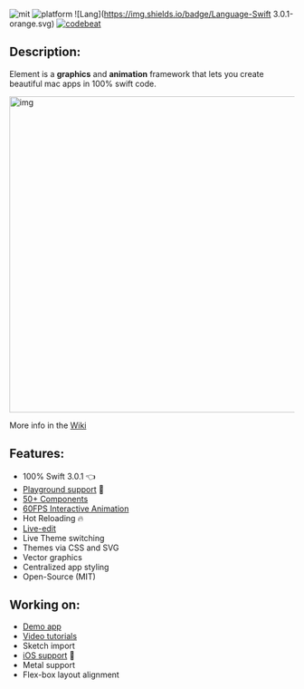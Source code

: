 ![mit](https://img.shields.io/badge/License-MIT-brightgreen.svg) ![platform](https://img.shields.io/badge/Platform-macOS-blue.svg) ![Lang](https://img.shields.io/badge/Language-Swift 3.0.1-orange.svg) [![codebeat](https://codebeat.co/badges/2de7a2a5-91d5-401e-8913-8f1993affd55)](https://codebeat.co/projects/github-com-eonist-element)
## Description:

Element is a **graphics** and **animation** framework that lets you create beautiful mac apps in 100% swift code.

<img width="558" alt="img" src="https://dl.dropboxusercontent.com/u/2559476/gitsync_take_3.mov.gif">

More info in the [Wiki](https://github.com/eonist/Element/wiki) 

## Features:
- 100% Swift 3.0.1 👈
- [Playground support](https://github.com/eonist/Element/wiki#prototyping-ui-in-xcode-playground)  🎈
- [50+ Components](https://github.com/eonist/Element/wiki/overview) 
- [60FPS Interactive Animation](https://github.com/eonist/Element/wiki/RBSliderFastList) 
- Hot Reloading 🔥 
- [Live-edit](https://github.com/eonist/Element/wiki/live) 
- Live Theme switching
- Themes via CSS and SVG
- Vector graphics
- Centralized app styling
- Open-Source (MIT)

## Working on:
- [Demo app](https://github.com/stylekit/stash) 
- [Video tutorials](https://github.com/eonist/Element/wiki/tutorials)  
- Sketch import
- [iOS support](https://github.com/eonist/Element-iOS)  📱
- Metal support 
- Flex-box layout alignment
